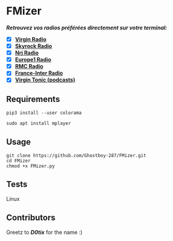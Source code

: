 # FMizer

__*Retrouvez vos radios préférées directement sur votre terminal:*__

- [x] **[Virgin Radio](http://virginradio.fr/)**
- [x] **[Skyrock Radio](https://skyrock.fm)**
- [x] **[Nrj Radio](https://nrj.fr/webradios/nrj)**
- [x] **[Europe1 Radio](https://europe1.fr/)**
- [x] **[RMC Radio](https://rmc.bfmtv.com/)**
- [x] **[France-Inter Radio](https://www.franceinter.fr/direct)**
- [x] **[Virgin Tonic (podcasts)](https://virginradio.fr/webradios/)**

## Requirements

`pip3 install --user colorama`

`sudo apt install mplayer`

## Usage

```
git clone https://github.com/Ghostboy-287/FMizer.git
cd FMizer
chmod +x FMizer.py
```

## Tests
Linux

## Contributors
Greetz to __*D0tix*__ for the name :) 

